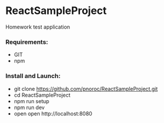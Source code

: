 # ReactSampleProject
Homework test application

### Requirements:
- GIT
- npm


### Install and Launch:

- git clone https://github.com/pnoroc/ReactSampleProject.git
- cd ReactSampleProject
- npm run setup
- npm run dev
- open open http://localhost:8080